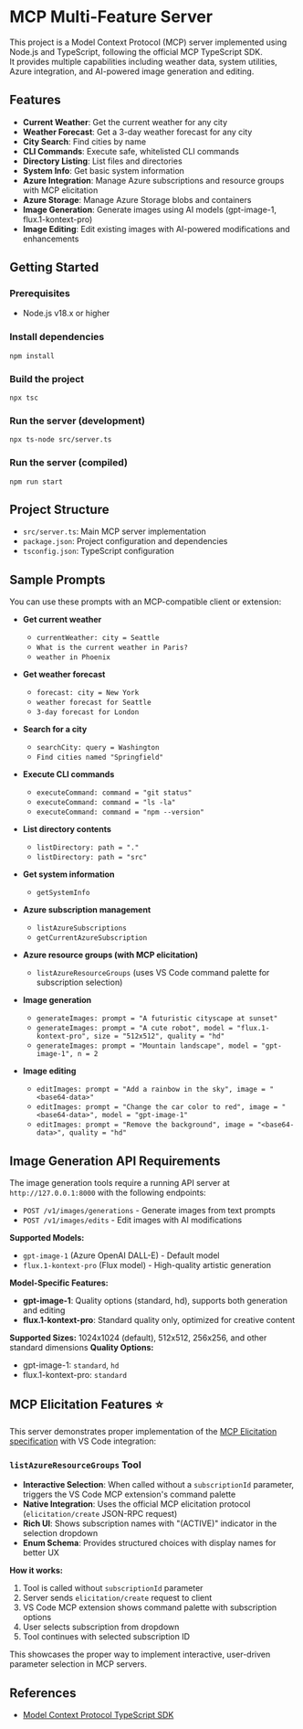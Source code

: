 # MCP Multi-Feature Server

This project is a Model Context Protocol (MCP) server implemented using Node.js and TypeScript, following the official MCP TypeScript SDK.  
It provides multiple capabilities including weather data, system utilities, Azure integration, and AI-powered image generation and editing.

## Features
- **Current Weather**: Get the current weather for any city
- **Weather Forecast**: Get a 3-day weather forecast for any city
- **City Search**: Find cities by name
- **CLI Commands**: Execute safe, whitelisted CLI commands
- **Directory Listing**: List files and directories
- **System Info**: Get basic system information
- **Azure Integration**: Manage Azure subscriptions and resource groups with MCP elicitation
- **Azure Storage**: Manage Azure Storage blobs and containers
- **Image Generation**: Generate images using AI models (gpt-image-1, flux.1-kontext-pro)
- **Image Editing**: Edit existing images with AI-powered modifications and enhancements

## Getting Started

### Prerequisites
- Node.js v18.x or higher

### Install dependencies
```
npm install
```

### Build the project
```
npx tsc
```

### Run the server (development)
```
npx ts-node src/server.ts
```

### Run the server (compiled)
```
npm run start
```

## Project Structure
- `src/server.ts`: Main MCP server implementation
- `package.json`: Project configuration and dependencies
- `tsconfig.json`: TypeScript configuration

## Sample Prompts

You can use these prompts with an MCP-compatible client or extension:

- **Get current weather**
  - `currentWeather: city = Seattle`
  - `What is the current weather in Paris?`
  - `weather in Phoenix`

- **Get weather forecast**
  - `forecast: city = New York`
  - `weather forecast for Seattle`
  - `3-day forecast for London`

- **Search for a city**
  - `searchCity: query = Washington`
  - `Find cities named "Springfield"`

- **Execute CLI commands**
  - `executeCommand: command = "git status"`
  - `executeCommand: command = "ls -la"`
  - `executeCommand: command = "npm --version"`

- **List directory contents**
  - `listDirectory: path = "."`  
  - `listDirectory: path = "src"`

- **Get system information**
  - `getSystemInfo`

- **Azure subscription management**
  - `listAzureSubscriptions`
  - `getCurrentAzureSubscription`

- **Azure resource groups (with MCP elicitation)**
  - `listAzureResourceGroups` (uses VS Code command palette for subscription selection)

- **Image generation**
  - `generateImages: prompt = "A futuristic cityscape at sunset"`
  - `generateImages: prompt = "A cute robot", model = "flux.1-kontext-pro", size = "512x512", quality = "hd"`
  - `generateImages: prompt = "Mountain landscape", model = "gpt-image-1", n = 2`

- **Image editing**
  - `editImages: prompt = "Add a rainbow in the sky", image = "<base64-data>"`
  - `editImages: prompt = "Change the car color to red", image = "<base64-data>", model = "gpt-image-1"`
  - `editImages: prompt = "Remove the background", image = "<base64-data>", quality = "hd"`

## Image Generation API Requirements

The image generation tools require a running API server at `http://127.0.0.1:8000` with the following endpoints:
- `POST /v1/images/generations` - Generate images from text prompts
- `POST /v1/images/edits` - Edit images with AI modifications

**Supported Models:**
- `gpt-image-1` (Azure OpenAI DALL-E) - Default model
- `flux.1-kontext-pro` (Flux model) - High-quality artistic generation

**Model-Specific Features:**
- **gpt-image-1**: Quality options (standard, hd), supports both generation and editing
- **flux.1-kontext-pro**: Standard quality only, optimized for creative content

**Supported Sizes:** 1024x1024 (default), 512x512, 256x256, and other standard dimensions
**Quality Options:** 
- gpt-image-1: `standard`, `hd`
- flux.1-kontext-pro: `standard`

## MCP Elicitation Features ⭐

This server demonstrates proper implementation of the [MCP Elicitation specification](https://modelcontextprotocol.io/specification/2025-06-18/client/elicitation) with VS Code integration:

### `listAzureResourceGroups` Tool
- **Interactive Selection**: When called without a `subscriptionId` parameter, triggers the VS Code MCP extension's command palette
- **Native Integration**: Uses the official MCP elicitation protocol (`elicitation/create` JSON-RPC request)
- **Rich UI**: Shows subscription names with "(ACTIVE)" indicator in the selection dropdown
- **Enum Schema**: Provides structured choices with display names for better UX

**How it works:**
1. Tool is called without `subscriptionId` parameter
2. Server sends `elicitation/create` request to client
3. VS Code MCP extension shows command palette with subscription options
4. User selects subscription from dropdown
5. Tool continues with selected subscription ID

This showcases the proper way to implement interactive, user-driven parameter selection in MCP servers.

## References
- [Model Context Protocol TypeScript SDK](https://github.com/modelcontextprotocol/typescript-sdk)
